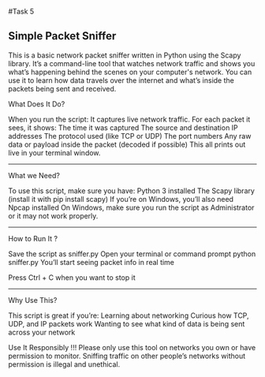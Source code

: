 #Task 5

Simple Packet Sniffer 
-----------------------------------------------------------------------------------------------------------------------------------------------------------------------------------------------------------------------

This is a basic network packet sniffer written in Python using the Scapy library. It’s a command-line tool that watches network traffic and shows you what’s happening behind the scenes on your computer's network.
You can use it to learn how data travels over the internet and what’s inside the packets being sent and received.

What Does It Do?


When you run the script:
It captures live network traffic.
For each packet it sees, it shows:
The time it was captured
The source and destination IP addresses
The protocol used (like TCP or UDP)
The port numbers
Any raw data or payload inside the packet (decoded if possible)
This all prints out live in your terminal window.

------------------------------------------------------------------------------------------------------------------------------------------------------------------------------------------------------------------------
What we Need?


To use this script, make sure you have:
Python 3 installed
The Scapy library (install it with pip install scapy)
If you’re on Windows, you’ll also need Npcap installed
On Windows, make sure you run the script as Administrator or it may not work properly.

------------------------------------------------------------------------------------------------------------------------------------------------------------------------------------------------------------------------
How to Run It ?


Save the script as sniffer.py
Open your terminal or command prompt
python sniffer.py
You’ll start seeing packet info in real time

Press Ctrl + C when you want to stop it

------------------------------------------------------------------------------------------------------------------------------------------------------------------------------------------------------------------------
Why Use This?

This script is great if you’re:
Learning about networking
Curious how TCP, UDP, and IP packets work
Wanting to see what kind of data is being sent across your network

Use It Responsibly
!!! Please only use this tool on networks you own or have permission to monitor.
Sniffing traffic on other people’s networks without permission is illegal and unethical.
